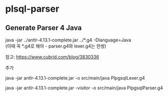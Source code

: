 # plsql-parser


## Generate Parser 4 Java

java -jar ../antlr-4.13.1-complete.jar ../*.g4 -Dlanguage=Java  
(이때 꼭 *.g4로 해야 - parser.g4와 lexer.g4는 한쌍)


참고:  https://www.cubrid.com/blog/3830336

추가

java -jar antlr-4.13.1-complete.jar -o src/main/java PlpgsqlLexer.g4

java -jar antlr-4.13.1-complete.jar -visitor -o src/main/java PlpgsqlParser.g4

